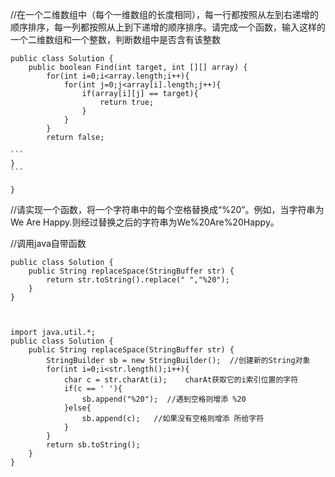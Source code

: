 //在一个二维数组中（每个一维数组的长度相同），每一行都按照从左到右递增的顺序排序，每一列都按照从上到下递增的顺序排序。请完成一个函数，输入这样的一个二维数组和一个整数，判断数组中是否含有该整数

```
public class Solution {
    public boolean Find(int target, int [][] array) {
        for(int i=0;i<array.length;i++){
            for(int j=0;j<array[i].length;j++){
                if(array[i][j] == target){
                    return true;
                }
            }
        }
        return false;

​```
}
​```

}
```



//请实现一个函数，将一个字符串中的每个空格替换成“%20”。例如，当字符串为We Are Happy.则经过替换之后的字符串为We%20Are%20Happy。

//调用java自带函数

```
public class Solution {
    public String replaceSpace(StringBuffer str) {
    	return str.toString().replace(" ","%20");
    }
}



import java.util.*;
public class Solution {
    public String replaceSpace(StringBuffer str) {
    	StringBuilder sb = new StringBuilder();  //创建新的String对象
        for(int i=0;i<str.length();i++){
            char c = str.charAt(i);    charAt获取它的i索引位置的字符
            if(c == ' '){    
                sb.append("%20");  //遇到空格则增添 %20
            }else{
                sb.append(c);   //如果没有空格则增添 所给字符
            }
        }
        return sb.toString();
    }
}
```

